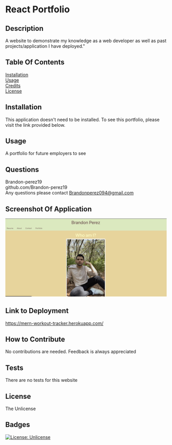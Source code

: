 
  # React Portfolio

  ## Description <br>
  A website to demonstrate my knowledge as a web developer as well as past projects/application I have deployed."

  ## Table Of Contents <br>
  [Installation](#installation) <br>
  [Usage](#usage) <br>
  [Credits](#credits) <br>
  [License](#license)

  ## Installation <br>
  This application doesn't need to be installed. To see this portfolio, please visit the link provided below.

  ## Usage <br>
  A portfolio for future employers to see

  ## Questions <br>
  Brandon-perez19 <br>
  github.com/Brandon-perez19 <br>
  Any questions please contact Brandonperez094@gmail.com <br>
  
   ## Screenshot Of Application <br>
  ![](/client/src/assets/portfolio.png)
  
  ## Link to Deployment <br>
  https://mern-workout-tracker.herokuapp.com/

  ## How to Contribute <br>
  No contributions are needed. Feedback is always appreciated

  ## Tests <br>
  There are no tests for this website
  
  ## License <br>
  The Unlicense <br>
  
  ## Badges <br>
  [![License: Unlicense](https://img.shields.io/badge/license-Unlicense-blue.svg)](http://unlicense.org/) <br>
  

